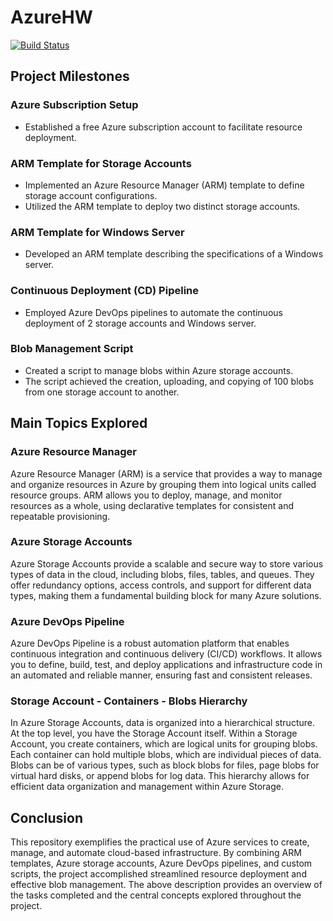 # AzureHW

[![Build Status](https://dev.azure.com/shaywn2/shaywn2/_apis/build/status%2Fshayweitzman.AzureHW?branchName=master)](https://dev.azure.com/shaywn2/shaywn2/_build/latest?definitionId=3&branchName=master)


## Project Milestones

### Azure Subscription Setup
- Established a free Azure subscription account to facilitate resource deployment.

### ARM Template for Storage Accounts
- Implemented an Azure Resource Manager (ARM) template to define storage account configurations.
- Utilized the ARM template to deploy two distinct storage accounts.

### ARM Template for Windows Server
- Developed an ARM template describing the specifications of a Windows server.

### Continuous Deployment (CD) Pipeline
- Employed Azure DevOps pipelines to automate the continuous deployment of 2 storage accounts and Windows server.

### Blob Management Script
- Created a script to manage blobs within Azure storage accounts.
- The script achieved the creation, uploading, and copying of 100 blobs from one storage account to another.

## Main Topics Explored

### Azure Resource Manager
Azure Resource Manager (ARM) is a service that provides a way to manage and organize resources in Azure by grouping them into logical units called resource groups. ARM allows you to deploy, manage, and monitor resources as a whole, using declarative templates for consistent and repeatable provisioning.

### Azure Storage Accounts
Azure Storage Accounts provide a scalable and secure way to store various types of data in the cloud, including blobs, files, tables, and queues. They offer redundancy options, access controls, and support for different data types, making them a fundamental building block for many Azure solutions.

### Azure DevOps Pipeline
Azure DevOps Pipeline is a robust automation platform that enables continuous integration and continuous delivery (CI/CD) workflows. It allows you to define, build, test, and deploy applications and infrastructure code in an automated and reliable manner, ensuring fast and consistent releases.

### Storage Account - Containers - Blobs Hierarchy
In Azure Storage Accounts, data is organized into a hierarchical structure. At the top level, you have the Storage Account itself. Within a Storage Account, you create containers, which are logical units for grouping blobs. Each container can hold multiple blobs, which are individual pieces of data. Blobs can be of various types, such as block blobs for files, page blobs for virtual hard disks, or append blobs for log data. This hierarchy allows for efficient data organization and management within Azure Storage.

## Conclusion

This repository exemplifies the practical use of Azure services to create, manage, and automate cloud-based infrastructure. By combining ARM templates, Azure storage accounts, Azure DevOps pipelines, and custom scripts, the project accomplished streamlined resource deployment and effective blob management. The above description provides an overview of the tasks completed and the central concepts explored throughout the project.
